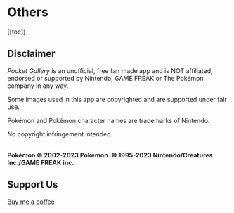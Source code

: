 

# Others
[[toc]]
## Disclaimer

_Pocket Gallery_ is an unofficial, free fan made app and is NOT affiliated, endorsed or supported by Nintendo, GAME FREAK or The Pokémon company in any way.

Some images used in this app are copyrighted and are supported under fair use.

Pokémon and Pokémon character names are trademarks of Nintendo. 

No copyright infringement intended. 

\
**Pokémon © 2002-2023 Pokémon. © 1995-2023 Nintendo/Creatures Inc./GAME FREAK inc.**


## Support Us
[Buy me a coffee](https://www.buymeacoffee.com/PocketGallery)